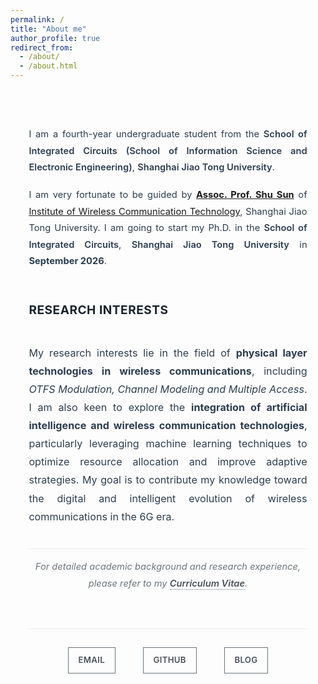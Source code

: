 ```yaml
---
permalink: /
title: "About me"
author_profile: true
redirect_from: 
  - /about/
  - /about.html
---
```


<style>
.academic-profile {
  max-width: 100%;
  line-height: 1.8;
  color: #2c3e50;
  font-size: 1.05em;
}

.section-header {
  font-size: 1.3em;
  font-weight: 700;
  color: #1a252f;
  margin: 2.5em 0 1.2em 0;
  text-transform: uppercase;
  letter-spacing: 0.5px;
  /* border-bottom: 1px solid #34495e; */
  /* padding-bottom: 0.5em; */
}

.intro-section {
  background: #fdfdfd;
  padding: 2em;
  margin: 2em 0;
}

.intro-section p {
  margin-bottom: 1.2em;
  text-align: justify;
}

.intro-section p:last-child {
  margin-bottom: 0;
}

.affiliation a {
  color: #2c3e50;
  text-decoration: none;
  font-weight: 600;
  border-bottom: 1px solid transparent;
  transition: border-bottom 0.2s ease;
}

.affiliation a:hover {
  border-bottom: 1px solid #34495e;
}

.research-section {
  margin: 2.5em 0;
}

.research-description {
  font-size: 1.1em;
  margin-bottom: 2em;
  text-align: justify;
  color: #2c3e50;
}

.research-keywords {
  display: inline-block;
  background: #f8f9fa;
  color: #2c3e50;
  padding: 0.4em 1em;
  margin: 0.3em 0.2em;
  border: 1px solid #e9ecef;
  font-weight: 600;
  font-size: 0.95em;
  letter-spacing: 0.3px;
  transition: all 0.2s ease;
}

.research-keywords:hover {
  background: #e9ecef;
  transform: translateY(-1px);
}

.cv-note {
  margin-top: 1.5em;
  padding: 1em 0;
  border-top: 1px solid #e9ecef;
  font-style: italic;
  color: #6c757d;
  text-align: center;
}

.cv-note a {
  color: #495057;
  text-decoration: none;
  font-weight: 600;
  border-bottom: 1px dotted #6c757d;
}

.cv-note a:hover {
  color: #2c3e50;
  border-bottom: 1px solid #2c3e50;
}

.contact-section {
  margin-top: 3em;
  padding-top: 2em;
  border-top: 1px solid #e9ecef;
  text-align: center;
}

.contact-section a {
  color: #495057;
  text-decoration: none;
  font-weight: 600;
  margin: 0 1.5em;
  padding: 0.6em 1.2em;
  border: 1px solid #6c757d;
  display: inline-block;
  margin-bottom: 0.8em;
  transition: all 0.3s ease;
  letter-spacing: 0.3px;
  text-transform: uppercase;
  font-size: 0.9em;
}

.contact-section a:hover {
  background: #495057;
  color: white;
  transform: translateY(-2px);
  box-shadow: 0 4px 8px rgba(0,0,0,0.15);
}

@media (max-width: 768px) {
  .academic-profile {
    font-size: 1em;
  }
  
  .intro-section {
    padding: 1.5em;
    margin: 1.5em 0;
  }
  
  .section-header {
    font-size: 1.1em;
    margin: 2em 0 1em 0;
  }
  
  .contact-section a {
    display: block;
    margin: 0.8em 0;
    text-align: center;
  }
  
  .research-keywords {
    font-size: 0.9em;
    padding: 0.3em 0.8em;
  }
}
</style>

<div class="academic-profile">

<div class="intro-section">
<p>I am a fourth-year undergraduate student from the <span class="affiliation"><a href="https://icisee.sjtu.edu.cn/">School of Integrated Circuits (School of Information Science and Electronic Engineering)</a></span>, <span class="affiliation"><a href="https://www.sjtu.edu.cn">Shanghai Jiao Tong University</a></span>.</p>

<p>I am very fortunate to be guided by <strong><a href="https://icisee.sjtu.edu.cn/jiaoshiml/sunshu.html">Assoc. Prof. Shu Sun</a></strong> of <a href="https://ee.sjtu.edu.cn/Show.aspx?infolb=94&infoid=346&flag=42">Institute of Wireless Communication Technology</a>, Shanghai Jiao Tong University. I am going to start my Ph.D. in the <span class="affiliation"><a href="https://icisee.sjtu.edu.cn/">School of Integrated Circuits</a></span>, <span class="affiliation"><a href="https://www.sjtu.edu.cn">Shanghai Jiao Tong University</a></span> in <strong>September 2026</strong>.</p>



<div class="section-header">Research Interests</div>

<div class="research-section">
<p class="research-description">My research interests lie in the field of <strong>physical layer technologies in wireless communications</strong>, including <em>OTFS Modulation, Channel Modeling and Multiple Access</em>. I am also keen to explore the <strong>integration of artificial intelligence and wireless communication technologies</strong>, particularly leveraging machine learning techniques to optimize resource allocation and improve adaptive strategies. My goal is to contribute my knowledge toward the digital and intelligent evolution of wireless communications in the 6G era.</p>
</div>

<div class="cv-note">For detailed academic background and research experience, please refer to my <a href="../_pages/Lihan_Zheng_PhD_Application_CV.pdf">Curriculum Vitae</a>.</div>

<div class="contact-section">
<a href="mailto:zhenglihan@sjtu.edu.cn">Email</a>
<a href="https://github.com/johnnyhank">GitHub</a>
<a href="https://blog.csdn.net/weixin_73831908?spm=1000.2115.3001.5343">Blog</a>
</div>
</div>
<!--
A data-driven personal website
======
Like many other Jekyll-based GitHub Pages templates, Academic Pages makes you separate the website's content from its form. The content & metadata of your website are in structured markdown files, while various other files constitute the theme, specifying how to transform that content & metadata into HTML pages. You keep these various markdown (.md), YAML (.yml), HTML, and CSS files in a public GitHub repository. Each time you commit and push an update to the repository, the [GitHub pages](https://pages.github.com/) service creates static HTML pages based on these files, which are hosted on GitHub's servers free of charge.

Many of the features of dynamic content management systems (like Wordpress) can be achieved in this fashion, using a fraction of the computational resources and with far less vulnerability to hacking and DDoSing. You can also modify the theme to your heart's content without touching the content of your site. If you get to a point where you've broken something in Jekyll/HTML/CSS beyond repair, your markdown files describing your talks, publications, etc. are safe. You can rollback the changes or even delete the repository and start over - just be sure to save the markdown files! Finally, you can also write scripts that process the structured data on the site, such as [this one](https://github.com/academicpages/academicpages.github.io/blob/master/talkmap.ipynb) that analyzes metadata in pages about talks to display [a map of every location you've given a talk](https://academicpages.github.io/talkmap.html).

Getting started
======
1. Register a GitHub account if you don't have one and confirm your e-mail (required!)
2. Fork [this template](https://github.com/academicpages/academicpages.github.io) by clicking the "Use this template" button in the top right. 
3. Go to the repository's settings (rightmost item in the tabs that start with "Code", should be below "Unwatch"). Rename the repository "[your GitHub username].github.io", which will also be your website's URL.
4. Set site-wide configuration and create content & metadata (see below -- also see [this set of diffs](http://archive.is/3TPas) showing what files were changed to set up [an example site](https://getorg-testacct.github.io) for a user with the username "getorg-testacct")
5. Upload any files (like PDFs, .zip files, etc.) to the files/ directory. They will appear at https://[your GitHub username].github.io/files/example.pdf.  
6. Check status by going to the repository settings, in the "GitHub pages" section

Site-wide configuration
------
The main configuration file for the site is in the base directory in [_config.yml](https://github.com/academicpages/academicpages.github.io/blob/master/_config.yml), which defines the content in the sidebars and other site-wide features. You will need to replace the default variables with ones about yourself and your site's github repository. The configuration file for the top menu is in [_data/navigation.yml](https://github.com/academicpages/academicpages.github.io/blob/master/_data/navigation.yml). For example, if you don't have a portfolio or blog posts, you can remove those items from that navigation.yml file to remove them from the header. 

Create content & metadata
------
For site content, there is one markdown file for each type of content, which are stored in directories like _publications, _talks, _posts, _teaching, or _pages. For example, each talk is a markdown file in the [_talks directory](https://github.com/academicpages/academicpages.github.io/tree/master/_talks). At the top of each markdown file is structured data in YAML about the talk, which the theme will parse to do lots of cool stuff. The same structured data about a talk is used to generate the list of talks on the [Talks page](https://academicpages.github.io/talks), each [individual page](https://academicpages.github.io/talks/2012-03-01-talk-1) for specific talks, the talks section for the [CV page](https://academicpages.github.io/cv), and the [map of places you've given a talk](https://academicpages.github.io/talkmap.html) (if you run this [python file](https://github.com/academicpages/academicpages.github.io/blob/master/talkmap.py) or [Jupyter notebook](https://github.com/academicpages/academicpages.github.io/blob/master/talkmap.ipynb), which creates the HTML for the map based on the contents of the _talks directory).

**Markdown generator**

The repository includes [a set of Jupyter notebooks](https://github.com/academicpages/academicpages.github.io/tree/master/markdown_generator
) that converts a CSV containing structured data about talks or presentations into individual markdown files that will be properly formatted for the Academic Pages template. The sample CSVs in that directory are the ones I used to create my own personal website at stuartgeiger.com. My usual workflow is that I keep a spreadsheet of my publications and talks, then run the code in these notebooks to generate the markdown files, then commit and push them to the GitHub repository.

How to edit your site's GitHub repository
------
Many people use a git client to create files on their local computer and then push them to GitHub's servers. If you are not familiar with git, you can directly edit these configuration and markdown files directly in the github.com interface. Navigate to a file (like [this one](https://github.com/academicpages/academicpages.github.io/blob/master/_talks/2012-03-01-talk-1.md) and click the pencil icon in the top right of the content preview (to the right of the "Raw | Blame | History" buttons). You can delete a file by clicking the trashcan icon to the right of the pencil icon. You can also create new files or upload files by navigating to a directory and clicking the "Create new file" or "Upload files" buttons. 

Example: editing a markdown file for a talk
![Editing a markdown file for a talk](/images/editing-talk.png)

For more info
------
More info about configuring Academic Pages can be found in [the guide](https://academicpages.github.io/markdown/), the [growing wiki](https://github.com/academicpages/academicpages.github.io/wiki), and you can always [ask a question on GitHub](https://github.com/academicpages/academicpages.github.io/discussions). The [guides for the Minimal Mistakes theme](https://mmistakes.github.io/minimal-mistakes/docs/configuration/) (which this theme was forked from) might also be helpful.
-->

